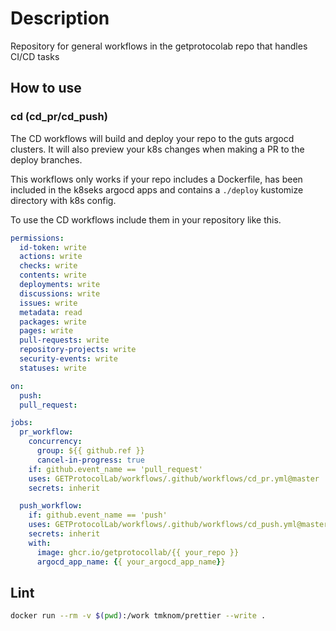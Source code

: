 # Description

Repository for general workflows in the getprotocolab repo that handles CI/CD tasks

## How to use

### cd (cd_pr/cd_push)
The CD workflows will build and deploy your repo to the guts argocd clusters. It will also preview your k8s changes when making a PR to the deploy branches.

This workflows only works if your repo includes a Dockerfile, has been included in the k8seks argocd apps and contains a `./deploy` kustomize directory with k8s config.

To use the CD workflows include them in your repository like this.
```yaml
permissions:
  id-token: write
  actions: write
  checks: write
  contents: write
  deployments: write
  discussions: write
  issues: write
  metadata: read
  packages: write
  pages: write
  pull-requests: write
  repository-projects: write
  security-events: write
  statuses: write

on:
  push:
  pull_request:

jobs:
  pr_workflow:
    concurrency:
      group: ${{ github.ref }}
      cancel-in-progress: true
    if: github.event_name == 'pull_request'
    uses: GETProtocolLab/workflows/.github/workflows/cd_pr.yml@master
    secrets: inherit

  push_workflow:
    if: github.event_name == 'push'
    uses: GETProtocolLab/workflows/.github/workflows/cd_push.yml@master
    secrets: inherit
    with:
      image: ghcr.io/getprotocollab/{{ your_repo }}
      argocd_app_name: {{ your_argocd_app_name}}

```
## Lint

```bash
docker run --rm -v $(pwd):/work tmknom/prettier --write .
```
